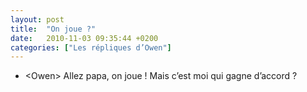 ```yaml
---
layout: post
title:  "On joue ?"
date:   2010-11-03 09:35:44 +0200
categories: ["Les répliques d’Owen"]
---
```


-   \<Owen\> Allez papa, on joue ! Mais c’est moi qui gagne d’accord ?

<!--more-->
